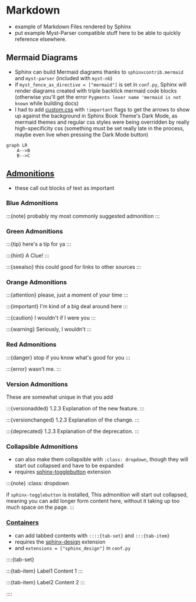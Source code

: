 # Markdown
- example of Markdown Files rendered by Sphinx
- put example Myst-Parser compatible stuff here to be able to quickly reference elsewhere.

## Mermaid Diagrams
- Sphinx can build Mermaid diagrams thanks to `sphinxcontrib.mermaid` and `myst-parser` (included with `myst-nb`)
- if `myst_fence_as_directive = ["mermaid"]` is set in `conf.py`, Sphinx will render diagrams created with triple backtick mermaid code blocks (otherwise you'll get the error `Pygments lexer name 'mermaid is not known` while building docs)
- I had to add [custom.css](../_static/custom.css) with `!important` flags to get the arrows to show up against the background in Sphinx Book Theme's Dark Mode, as mermaid themes and regular css styles were being overridden by really high-specificity css (something must be set really late in the process, maybe even live when pressing the Dark Mode button)

```mermaid
graph LR
    A-->B
    B-->C
```

## [Admonitions](https://myst-parser.readthedocs.io/en/latest/syntax/admonitions.html)
- these call out blocks of text as important

### Blue Admonitions

:::{note}
probably my most commonly suggested admonition
:::

### Green Admonitions

:::{tip}
here's a tip for ya
:::

:::{hint}
A Clue!
:::

:::{seealso}
this could good for links to other sources 
:::

### Orange Admonitions

:::{attention}
please, just a moment of your time
:::

:::{important}
I'm kind of a big deal around here
:::

:::{caution}
I wouldn't if I were you
:::

:::{warning}
Seriously, I wouldn't
:::

### Red Admonitions

:::{danger}
stop if you know what's good for you
:::

:::{error}
wasn't me.
:::

### Version Admonitions
These are somewhat unique in that you add 

:::{versionadded} 1.2.3
Explanation of the new feature.
:::

:::{versionchanged} 1.2.3
Explanation of the change.
:::

:::{deprecated} 1.2.3
Explanation of the deprecation.
:::

### Collapsible Admonitions

- can also make them collapsible with `:class: dropdown`, though they will start out collapsed and have to be expanded
- requires [sphinx-togglebutton](https://sphinx-togglebutton.readthedocs.io/) extension

:::{note}
:class: dropdown

if `sphinx-togglebutton` is installed,
This admonition will start out collapsed,
meaning you can add longer form content here,
without it taking up too much space on the page.
:::

### [Containers](https://myst-parser.readthedocs.io/en/latest/syntax/admonitions.html#other-containers-grids-tabs-cards-etc)
- can add tabbed contents with `::::{tab-set}` and `:::{tab-item}`
- requires the [sphinx-design](https://github.com/executablebooks/sphinx-design) extension
- and `extensions = ["sphinx_design"]` in `conf.py`

::::{tab-set}

:::{tab-item} Label1
Content 1
:::

:::{tab-item} Label2
Content 2
:::

::::
